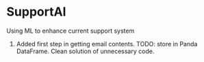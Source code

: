 # SupportAI
Using ML to enhance current support system

1. Added first step in getting email contents.
  TODO: store in Panda DataFrame.
        Clean solution of unnecessary code.
